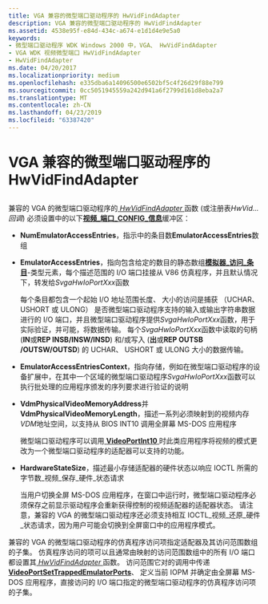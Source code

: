 ```yaml
---
title: VGA 兼容的微型端口驱动程序的 HwVidFindAdapter
description: VGA 兼容的微型端口驱动程序的 HwVidFindAdapter
ms.assetid: 4538e95f-e84d-434c-a674-e1d1d4e9e5a0
keywords:
- 微型端口驱动程序 WDK Windows 2000 中，VGA、 HwVidFindAdapter
- VGA WDK 视频微型端口 HwVidFindAdapter
- HwVidFindAdapter
ms.date: 04/20/2017
ms.localizationpriority: medium
ms.openlocfilehash: e335dba6a14096500e6502bf5c4f26d29f88e799
ms.sourcegitcommit: 0cc5051945559a242d941a6f2799d161d8eba2a7
ms.translationtype: MT
ms.contentlocale: zh-CN
ms.lasthandoff: 04/23/2019
ms.locfileid: "63387420"
---
```

# <a name="vga-compatible-miniport-drivers-hwvidfindadapter"></a>VGA 兼容的微型端口驱动程序的 HwVidFindAdapter


## <span id="ddk_vga_compatible_miniport_driver_s_hwvidfindadapter_gg"></span><span id="DDK_VGA_COMPATIBLE_MINIPORT_DRIVER_S_HWVIDFINDADAPTER_GG"></span>


兼容的 VGA 的微型端口驱动程序的[ *HwVidFindAdapter* ](https://msdn.microsoft.com/library/windows/hardware/ff567332)函数 (或注册表*HwVid...回调*) 必须设置中的以下[**视频\_端口\_CONFIG\_信息**](https://msdn.microsoft.com/library/windows/hardware/ff570531)缓冲区：

-   **NumEmulatorAccessEntries**，指示中的条目数**EmulatorAccessEntries**数组

-   **EmulatorAccessEntries**，指向包含给定的数目的静态数组[**模拟器\_访问\_条目**](https://msdn.microsoft.com/library/windows/hardware/ff564131)-类型元素，每个描述范围的 I/O 端口挂接从 V86 仿真程序，并且默认情况下，转发给*SvgaHwIoPortXxx*函数

    每个条目都包含一个起始 I/O 地址范围长度、 大小的访问是捕获 （UCHAR、 USHORT 或 ULONG） 是否微型端口驱动程序支持的输入或输出字符串数据进行的 I/O 端口，并且微型端口驱动程序提供*SvgaHwIoPortXxx*函数，用于实际验证，并可能，将数据传输。 每个*SvgaHwIoPortXxx*函数中读取的句柄 (**IN**或**REP INSB/INSW/INSD**) 和/或写入 (**出**或**REP OUTSB /OUTSW/OUTSD**) 的 UCHAR、 USHORT 或 ULONG 大小的数据传输。

-   **EmulatorAccessEntriesContext**，指向存储，例如在微型端口驱动程序的设备扩展中，在其中一个区域的微型端口驱动程序*SvgaHwIoPortXxx*函数可以执行批处理的应用程序颁发的序列要求进行验证的说明

-   **VdmPhysicalVideoMemoryAddress**并**VdmPhysicalVideoMemoryLength**，描述一系列必须映射到的视频内存*VDM*地址空间，以支持从 BIOS INT10 调用全屏幕 MS-DOS 应用程序

    微型端口驱动程序可以调用[ **VideoPortInt10** ](https://msdn.microsoft.com/library/windows/hardware/ff570321)时此类应用程序将视频的模式更改为一个微型端口驱动程序的适配器可以支持的功能。

-   **HardwareStateSize**，描述最小存储适配器的硬件状态以响应 IOCTL 所需的字节数\_视频\_保存\_硬件\_状态请求

    当用户切换全屏 MS-DOS 应用程序，在窗口中运行时，微型端口驱动程序必须保存之前显示驱动程序会重新获得控制的视频适配器的适配器状态。 请注意，兼容的 VGA 的微型端口驱动程序还必须支持相互 IOCTL\_视频\_还原\_硬件\_状态请求，因为用户可能会切换到全屏窗口中的应用程序模式。

兼容的 VGA 的微型端口驱动程序的仿真程序访问项指定适配器及其访问范围数组的子集。 仿真程序访问的项可以且通常由映射的访问范围数组中的所有 I/O 端口都设置其[ *HwVidFindAdapter* ](https://msdn.microsoft.com/library/windows/hardware/ff567332)函数。 访问范围它对的调用中传递[ **VideoPortSetTrappedEmulatorPorts**](https://msdn.microsoft.com/library/windows/hardware/ff570366)、 定义当前 IOPM 并确定由全屏幕 MS-DOS 应用程序，直接访问的 I/O 端口指定的微型端口驱动程序的仿真程序访问项的子集。

 

 





